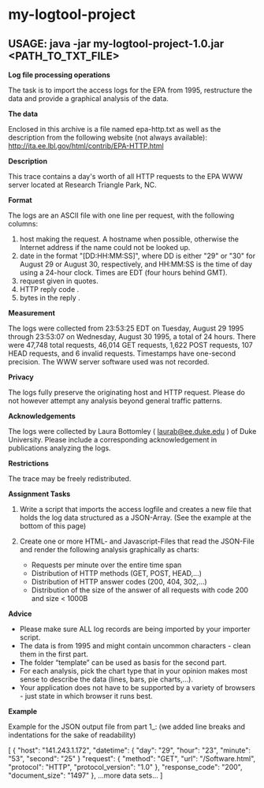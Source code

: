 # my-logtool-project


## USAGE: java -jar my-logtool-project-1.0.jar <PATH_TO_TXT_FILE>


**Log file processing operations**

The task is to import the access logs for the EPA from 1995, restructure the data and provide a graphical analysis of the data.

**The data**

Enclosed in this archive is a file named epa-http.txt as well as the description from the following website (not always available): http://ita.ee.lbl.gov/html/contrib/EPA-HTTP.html 

**Description**

This trace contains a day's worth of all HTTP requests to the EPA WWW server located at Research Triangle Park, NC. 

**Format**

The logs are an ASCII file with one line per request, with the following columns:
1. host making the request. A hostname when possible, otherwise the Internet address if the name could not be looked up.
2. date in the format "[DD:HH:MM:SS]", where DD is either "29" or "30" for August 29 or August 30, respectively, and HH:MM:SS is the time of day using a 24-hour clock. Times are EDT (four hours behind GMT).
3. request given in quotes.
4. HTTP reply code .
5. bytes in the reply .

**Measurement**

The logs were collected from 23:53:25 EDT on Tuesday, August 29 1995 through 23:53:07 on Wednesday, August 30 1995, a total of 24 hours. There were 47,748 total requests, 46,014 GET requests, 1,622 POST requests, 107 HEAD requests, and 6 invalid requests. Timestamps have one-second precision. The WWW server software used was not recorded.

**Privacy**

The logs fully preserve the originating host and HTTP request. Please do not however attempt any analysis beyond general traffic patterns.

**Acknowledgements**

The logs were collected by Laura Bottomley ( laurab@ee.duke.edu ) of Duke University. Please include a corresponding acknowledgement in publications analyzing the logs.

**Restrictions**

The trace may be freely redistributed.



**Assignment Tasks**

1. Write a script that imports the access logfile and creates a new file that holds the log data structured as a JSON-Array. (See the example at the bottom of this page)

2. Create one or more HTML- and Javascript-Files that read the JSON-File and render the following analysis graphically as charts:
    - Requests per minute over the entire time span
    - Distribution of HTTP methods (GET, POST, HEAD,...)
    - Distribution of HTTP answer codes (200, 404, 302,...)
    - Distribution of the size of the answer of all requests with code 200 and size < 1000B


**Advice**
- Please make sure ALL log records are being imported by your importer script.
- The data is from 1995 and might contain uncommon characters - clean them in the first part.
- The folder “template” can be used as basis for the second part.
- For each analysis, pick the chart type that in your opinion makes most sense to describe the data (lines, bars, pie charts,...).
- Your application does not have to be supported by a variety of browsers - just state in which browser it runs best.

**Example**

Example for the JSON output file from part 1_: (we added line breaks and indentations for the sake of readability) 

[
  {
    "host": "141.243.1.172",
    "datetime": {
      "day": "29", 
      "hour": "23", 
      "minute": "53", 
      "second": "25" }
    "request": {
      "method": "GET",
      "url": "/Software.html",
      "protocol": "HTTP",
      "protocol_version": "1.0" 
    }, 
    "response_code": "200",
    "document_size": "1497" 
  },
  ...more data sets... 
]
